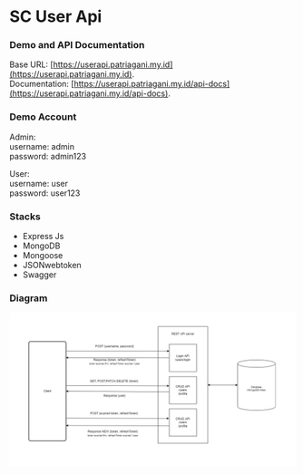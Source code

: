 # SC User Api

### Demo and API Documentation
Base URL: [https://userapi.patriagani.my.id](https://userapi.patriagani.my.id).
<br>
Documentation: [https://userapi.patriagani.my.id/api-docs](https://userapi.patriagani.my.id/api-docs).

### Demo Account

Admin:
<br>
username: admin
<br>
password: admin123


User:
<br>
username: user
<br>
password: user123

### Stacks

* Express Js
* MongoDB
* Mongoose
* JSONwebtoken
* Swagger

### Diagram 

![Login and CRUD Diagram.](/Diagram-Login-and-CRUD.jpg
"Login and CRUD Diagram.")